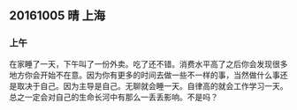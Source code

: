 ## 20161005 晴 上海 

### 上午

在家睡了一天，下午叫了一份外卖。吃了还不错。消费水平高了之后你会发现很多地方你会开始不在意。因为你有更多的时间去做一些不一样的事，当然做什么事还是取决于自己。因为主导是自己。无聊就会睡一天。自律高的就会工作学习一天。总之一定会对自己的生命长河中有那么一丢丢影响。不是吗？ 

